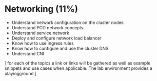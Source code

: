 # Networking (11%)
- Understand network configuration on the cluster nodes
- Understand POD network concepts
- Understand service network
- Deploy and configure network load balancer
- Know how to use ingress rules
- Know how to configure and use the cluster DNS
- Understand CNI

[
for each of the topics a link or links will be gathered as well as example snippets and use cases when applicable.
The lab environment provides a playingground
]